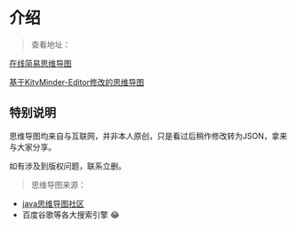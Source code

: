 # 介绍

> 查看地址：

[在线简易思维导图](/resources/html/mindView.html ':ignore')

[基于KityMinder-Editor修改的思维导图](http://mind.clboy.cn/)



## 特别说明

思维导图均来自与互联网，并非本人原创，只是看过后稍作修改转为JSON，拿来与大家分享。

如有涉及到版权问题，联系立删。



> 思维导图来源：



- [java思维导图社区](https://gitee.com/java-mindmap)
- 百度谷歌等各大搜索引擎 :joy:

